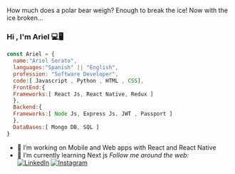 How much does a polar bear weigh? Enough to break the ice!
Now with the ice broken...
### Hi , I'm Ariel 💻🖥

```js
const Ariel = {
  name:"Ariel Serato",
  languages:"Spanish" || "English",
  profession: "Software Developer",
  code:[ Javascript , Python , HTML , CSS],
  FrontEnd:{
  Frameworks:[ React Js, React Native, Redux ]
  },
  Backend:{
  Frameworks:[ Node Js, Express Js, JWT , Passport ]
  },
  DataBases:[ Mongo DB, SQL ]
}
```
- 🔭 I’m working on Mobile and Web apps with React and React Native
- 🌱 I’m currently learning Next js
<i>Follow me around the web:</i><br>
<a href="https://www.linkedin.com/in/ariel-serato-2623bb186/" target="_blank"><img src="https://img.shields.io/badge/LinkedIn-%230077B5.svg?&style=flat-square&logo=linkedin&logoColor=white" alt="LinkedIn"></a>
<a href="https://www.instagram.com/seratoariel/" target="_blank"><img src="https://img.shields.io/badge/Instagram-%23E4405F.svg?&style=flat-square&logo=instagram&logoColor=white" alt="Instagram"></a>
</div>
